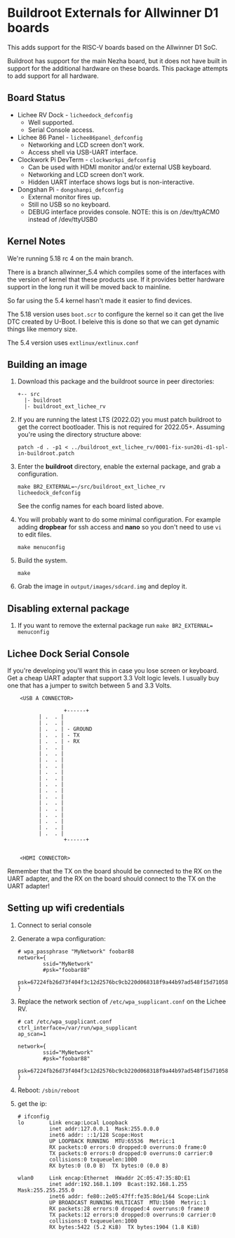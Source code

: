 # Buildroot Externals for Allwinner D1 boards

This adds support for the RISC-V boards based on the Allwinner D1 SoC.

Buildroot has support for the main Nezha board, but it does not have
built in support for the additional hardware on these boards. This
package attempts to add support for all hardware.

## Board Status

* Lichee RV Dock - `licheedock_defconfig`
    * Well supported.
    * Serial Console access.
* Lichee 86 Panel - `lichee86panel_defconfig`
    * Networking and LCD screen don't work.
    * Access shell via USB-UART interface.
* Clockwork Pi DevTerm - `clockworkpi_defconfig`
    * Can be used with HDMI monitor and/or external USB keyboard.
    * Networking and LCD screen don't work.
    * Hidden UART interface shows logs but is non-interactive.
* Dongshan Pi - `dongshanpi_defconfig`
    * External monitor fires up.
    * Still no USB so no keyboard.
    * DEBUG interface provides console. NOTE: this is on /dev/ttyACM0 instead of /dev/ttyUSB0

## Kernel Notes

We're running 5.18 rc 4 on the main branch.

There is a branch allwinner_5.4 which compiles some of the interfaces
with the version of kernel that these products use. If it provides better hardware
support in the long run it will be moved back to mainline.

So far using the 5.4 kernel hasn't made it easier to find devices.

The 5.18 version uses `boot.scr` to configure the kernel so it can get
the live DTC created by U-Boot. I beleive this is done so that we can get
dynamic things like memory size.

The 5.4 version uses `extlinux/extlinux.conf`

## Building an image

1. Download this package and the buildroot source in peer directories:

    ```
    +-- src
      |- buildroot
      |- buildroot_ext_lichee_rv
    ````

2. If you are running the latest LTS (2022.02) you must patch buildroot to
    get the correct bootloader. This is not required for 2022.05+. Assuming
    you're using the directory structure above:

    ```
    patch -d . -p1 < ../buildroot_ext_lichee_rv/0001-fix-sun20i-d1-spl-in-buildroot.patch 
    ```
    
3. Enter the **buildroot** directory, enable the external package, and
    grab a configuration.

    ```
    make BR2_EXTERNAL=~/src/buildroot_ext_lichee_rv licheedock_defconfig
    ```

    See the config names for each board listed above.

4. You will probably want to do some minimal configuration. For
    example adding **dropbear** for ssh access and **nano** so you don't
    need to use `vi` to edit files.

    ```make menuconfig```

5. Build the system.

    ```make```

6. Grab the image in `output/images/sdcard.img` and deploy it.

## Disabling external package

1. If you want to remove the external package run `make BR2_EXTERNAL= menuconfig`

## Lichee Dock Serial Console

If you're developing you'll want this in case you lose screen or
keyboard. Get a cheap UART adapter that support 3.3 Volt logic
levels. I usually buy one that has a jumper to switch between 5 and
3.3 Volts.

```
    <USB A CONNECTOR>

                  +------+
		  | .  . |
		  | .  . |
		  | .  . | - GROUND
		  | .  . | - TX
		  | .  . | - RX
		  | .  . |
		  | .  . |
		  | .  . |
		  | .  . |
		  | .  . |
		  | .  . |
		  | .  . |
		  | .  . |
		  | .  . |
		  | .  . |
		  | .  . |
		  | .  . |
		  | .  . |
		  | .  . |
		  | .  . |
                  +------+
		  

    <HDMI CONNECTOR>
```

Remember that the TX on the board should be connected to the RX on the
UART adapter, and the RX on the board should connect to the TX on the
UART adapter!

## Setting up wifi credentials

1. Connect to serial console

2. Generate a wpa configuration:

    ```
    # wpa_passphrase "MyNetwork" foobar88
    network={
            ssid="MyNetwork"
            #psk="foobar88"
            psk=67224fb26d73f404f3c12d2576bc9cb220d068318f9a44b97ad548f15d71058c
    }

3. Replace the network section of `/etc/wpa_supplicant.conf` on the Lichee RV.

    ```
    # cat /etc/wpa_supplicant.conf 
    ctrl_interface=/var/run/wpa_supplicant
    ap_scan=1

    network={
            ssid="MyNetwork"
            #psk="foobar88"
            psk=67224fb26d73f404f3c12d2576bc9cb220d068318f9a44b97ad548f15d71058c
    }
    ```

4. Reboot: `/sbin/reboot`

5. get the ip:

    ```
    # ifconfig
    lo        Link encap:Local Loopback  
              inet addr:127.0.0.1  Mask:255.0.0.0
              inet6 addr: ::1/128 Scope:Host
              UP LOOPBACK RUNNING  MTU:65536  Metric:1
              RX packets:0 errors:0 dropped:0 overruns:0 frame:0
              TX packets:0 errors:0 dropped:0 overruns:0 carrier:0
              collisions:0 txqueuelen:1000 
              RX bytes:0 (0.0 B)  TX bytes:0 (0.0 B)

    wlan0     Link encap:Ethernet  HWaddr 2C:05:47:35:8D:E1  
              inet addr:192.168.1.109  Bcast:192.168.1.255  Mask:255.255.255.0
              inet6 addr: fe80::2e05:47ff:fe35:8de1/64 Scope:Link
              UP BROADCAST RUNNING MULTICAST  MTU:1500  Metric:1
              RX packets:28 errors:0 dropped:4 overruns:0 frame:0
              TX packets:12 errors:0 dropped:0 overruns:0 carrier:0
              collisions:0 txqueuelen:1000 
              RX bytes:5422 (5.2 KiB)  TX bytes:1904 (1.8 KiB)


    ```